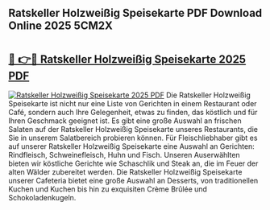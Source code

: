 ## Ratskeller Holzweißig Speisekarte PDF Download Online 2025 5CM2X

# <h2><a href="http://gc7rnq.nevu.top/?p=Ratskeller+Holzwei%c3%9fig+Speisekarte">🔗 👉🔴 Ratskeller Holzweißig Speisekarte 2025 PDF</a></h2>

[![Ratskeller Holzweißig Speisekarte 2025 PDF](https://i.imgur.com/dBaPXMq.png)](http://gc7rnq.nevu.top/?p=Ratskeller+Holzwei%c3%9fig+Speisekarte)
Die Ratskeller Holzweißig Speisekarte ist nicht nur eine Liste von Gerichten in einem Restaurant oder Café, sondern auch Ihre Gelegenheit, etwas zu finden, das köstlich und für Ihren Geschmack geeignet ist. Es gibt eine große Auswahl an frischen Salaten auf der Ratskeller Holzweißig Speisekarte unseres Restaurants, die Sie in unserem Salatbereich probieren können. Für Fleischliebhaber gibt es auf unserer Ratskeller Holzweißig Speisekarte eine Auswahl an Gerichten: Rindfleisch, Schweinefleisch, Huhn und Fisch. Unseren Auserwählten bieten wir köstliche Gerichte wie Schaschlik und Steak an, die im Feuer der alten Wälder zubereitet werden. Die Ratskeller Holzweißig Speisekarte unserer Cafeteria bietet eine große Auswahl an Desserts, von traditionellen Kuchen und Kuchen bis hin zu exquisiten Crème Brûlée und Schokoladenkugeln.
